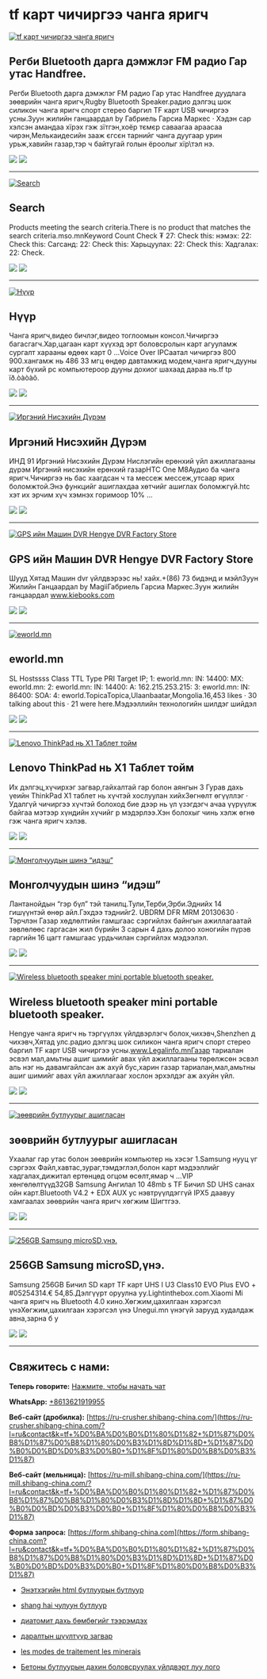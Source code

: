 # tf карт чичиргээ чанга яригч

<a href="https://swt.shibang-china.com/?l=ru&img&k=tf+%D0%BA%D0%B0%D1%80%D1%82+%D1%87%D0%B8%D1%87%D0%B8%D1%80%D0%B3%D1%8D%D1%8D+%D1%87%D0%B0%D0%BD%D0%B3%D0%B0+%D1%8F%D1%80%D0%B8%D0%B3%D1%87" target="_blank">![tf карт чичиргээ чанга яригч](http://static.shibang-china.com/all-800x300/1489.jpg)</a>

## Регби Bluetooth дарга дэмжлэг FM радио Гар утас Handfree.
Регби Bluetooth дарга дэмжлэг FM радио Гар утас Handfree дуудлага зөөврийн чанга яригч,Rugby Bluetooth Speaker.радио дэлгэц шок силикон чанга яригч спорт стерео баргил TF карт USB чичиргээ усны.Зуун жилийн ганцаардал by Габриель Гарсиа Маркес&nbsp;&#0183;&#32;Хэдэн сар хэлсэн амандаа хїрэх гэж зїтгэн,хоёр тємєр саваагаа араасаа чирэн,Мелькаидесийн зааж єгсєн тарнийг чанга дуугаар урин урьж,хавийн газар,тэр ч байтугай голын ёроолыг хїр\тэл нэ.


<a href="https://whatsapp.shibangsoft.com/WhatsApp.php" target="_blank" title="WhatsApp">![](http://static.shibang-china.com/icon/whatsapp.png)</a> <a href="https://swt.shibang-china.com/?l=ru&icon&k=tf+%D0%BA%D0%B0%D1%80%D1%82+%D1%87%D0%B8%D1%87%D0%B8%D1%80%D0%B3%D1%8D%D1%8D+%D1%87%D0%B0%D0%BD%D0%B3%D0%B0+%D1%8F%D1%80%D0%B8%D0%B3%D1%87" target="_blank">![](http://static.shibang-china.com/icon/chat-ru.png)</a>

---

<a href="https://swt.shibang-china.com/?l=ru&img&k=tf+%D0%BA%D0%B0%D1%80%D1%82+%D1%87%D0%B8%D1%87%D0%B8%D1%80%D0%B3%D1%8D%D1%8D+%D1%87%D0%B0%D0%BD%D0%B3%D0%B0+%D1%8F%D1%80%D0%B8%D0%B3%D1%87" target="_blank">![Search](http://static.shibang-china.com/all-800x300/280.jpg)</a>

## Search
Products meeting the search criteria.There is no product that matches the search criteria.mso.mnKeyword Count Check ₮ 27: Check this: нэмэх: 22: Check this: Сагсанд: 22: Check this: Харьцуулах: 22: Check this: Хадгалах: 22: Check.


<a href="https://whatsapp.shibangsoft.com/WhatsApp.php" target="_blank" title="WhatsApp">![](http://static.shibang-china.com/icon/whatsapp.png)</a> <a href="https://swt.shibang-china.com/?l=ru&icon&k=tf+%D0%BA%D0%B0%D1%80%D1%82+%D1%87%D0%B8%D1%87%D0%B8%D1%80%D0%B3%D1%8D%D1%8D+%D1%87%D0%B0%D0%BD%D0%B3%D0%B0+%D1%8F%D1%80%D0%B8%D0%B3%D1%87" target="_blank">![](http://static.shibang-china.com/icon/chat-ru.png)</a>

---

<a href="https://swt.shibang-china.com/?l=ru&img&k=tf+%D0%BA%D0%B0%D1%80%D1%82+%D1%87%D0%B8%D1%87%D0%B8%D1%80%D0%B3%D1%8D%D1%8D+%D1%87%D0%B0%D0%BD%D0%B3%D0%B0+%D1%8F%D1%80%D0%B8%D0%B3%D1%87" target="_blank">![Нүүр](http://static.shibang-china.com/all-800x300/883.jpg)</a>

## Нүүр
Чанга яригч,видео бичлэг,видео тоглоомын консол.Чичиргээ багасгагч.Хар,цагаан карт хүүхэд эрт боловсролын карт агууламж сургалт харааны өдөөх карт 0 …Voice Over IPСаатал чичиргээ 800 900.хангамж нь 486 33 мгц өндөр давтамжид модем,чанга яригч,дууны карт бүхий pc компьютероор дууны дохиог шахаад дараа нь.tf tp &#239;&#240;.&#242;&#224;&#242;&#224;&#245;.


<a href="https://whatsapp.shibangsoft.com/WhatsApp.php" target="_blank" title="WhatsApp">![](http://static.shibang-china.com/icon/whatsapp.png)</a> <a href="https://swt.shibang-china.com/?l=ru&icon&k=tf+%D0%BA%D0%B0%D1%80%D1%82+%D1%87%D0%B8%D1%87%D0%B8%D1%80%D0%B3%D1%8D%D1%8D+%D1%87%D0%B0%D0%BD%D0%B3%D0%B0+%D1%8F%D1%80%D0%B8%D0%B3%D1%87" target="_blank">![](http://static.shibang-china.com/icon/chat-ru.png)</a>

---

<a href="https://swt.shibang-china.com/?l=ru&img&k=tf+%D0%BA%D0%B0%D1%80%D1%82+%D1%87%D0%B8%D1%87%D0%B8%D1%80%D0%B3%D1%8D%D1%8D+%D1%87%D0%B0%D0%BD%D0%B3%D0%B0+%D1%8F%D1%80%D0%B8%D0%B3%D1%87" target="_blank">![Иргэний Нисэхийн Дүрэм](http://static.shibang-china.com/all-800x300/473.jpg)</a>

## Иргэний Нисэхийн Дүрэм
ИНД 91 Иргэний Нисэхийн Дүрэм Нислэгийн ерөнхий үйл ажиллагааны дүрэм Иргэний нисэхийн ерөнхий газарHTC One M8Аудио ба чанга яригч.Чичиргээ нь бас хаагдсан ч та мессеж мессеж,утсаар ярих боломжтой.Энэ функцийг ашиглахдаа хөтчийг ашиглах боломжгүй.htc хэт их эрчим хүч хэмнэх горимоор 10% …


<a href="https://whatsapp.shibangsoft.com/WhatsApp.php" target="_blank" title="WhatsApp">![](http://static.shibang-china.com/icon/whatsapp.png)</a> <a href="https://swt.shibang-china.com/?l=ru&icon&k=tf+%D0%BA%D0%B0%D1%80%D1%82+%D1%87%D0%B8%D1%87%D0%B8%D1%80%D0%B3%D1%8D%D1%8D+%D1%87%D0%B0%D0%BD%D0%B3%D0%B0+%D1%8F%D1%80%D0%B8%D0%B3%D1%87" target="_blank">![](http://static.shibang-china.com/icon/chat-ru.png)</a>

---

<a href="https://swt.shibang-china.com/?l=ru&img&k=tf+%D0%BA%D0%B0%D1%80%D1%82+%D1%87%D0%B8%D1%87%D0%B8%D1%80%D0%B3%D1%8D%D1%8D+%D1%87%D0%B0%D0%BD%D0%B3%D0%B0+%D1%8F%D1%80%D0%B8%D0%B3%D1%87" target="_blank">![GPS ийн Машин DVR Hengye DVR Factory Store](http://static.shibang-china.com/all-800x300/1214.jpg)</a>

## GPS ийн Машин DVR Hengye DVR Factory Store
Шууд Хятад Машин dvr үйлдвэрээс нь! хайх.+(86) 73 бидэнд и мэйлЗуун Жилийн Ганцаардал by MagiiГабриель Гарсиа Маркес.Зуун жилийн ганцаардал www.kiebooks.com


<a href="https://whatsapp.shibangsoft.com/WhatsApp.php" target="_blank" title="WhatsApp">![](http://static.shibang-china.com/icon/whatsapp.png)</a> <a href="https://swt.shibang-china.com/?l=ru&icon&k=tf+%D0%BA%D0%B0%D1%80%D1%82+%D1%87%D0%B8%D1%87%D0%B8%D1%80%D0%B3%D1%8D%D1%8D+%D1%87%D0%B0%D0%BD%D0%B3%D0%B0+%D1%8F%D1%80%D0%B8%D0%B3%D1%87" target="_blank">![](http://static.shibang-china.com/icon/chat-ru.png)</a>

---

<a href="https://swt.shibang-china.com/?l=ru&img&k=tf+%D0%BA%D0%B0%D1%80%D1%82+%D1%87%D0%B8%D1%87%D0%B8%D1%80%D0%B3%D1%8D%D1%8D+%D1%87%D0%B0%D0%BD%D0%B3%D0%B0+%D1%8F%D1%80%D0%B8%D0%B3%D1%87" target="_blank">![eworld.mn](http://static.shibang-china.com/all-800x300/244.jpg)</a>

## eworld.mn
SL Hostssss Class TTL Type PRI Target IP; 1: eworld.mn: IN: 14400: MX: eworld.mn: 2: eworld.mn: IN: 14400: A: 162.215.253.215: 3: eworld.mn: IN: 86400: SOA: 4: eworld.TopicaTopica,Ulaanbaatar,Mongolia.16,453 likes &#183; 30 talking about this &#183; 21 were here.Мэдээллийн технологийн шилдэг шийдэл


<a href="https://whatsapp.shibangsoft.com/WhatsApp.php" target="_blank" title="WhatsApp">![](http://static.shibang-china.com/icon/whatsapp.png)</a> <a href="https://swt.shibang-china.com/?l=ru&icon&k=tf+%D0%BA%D0%B0%D1%80%D1%82+%D1%87%D0%B8%D1%87%D0%B8%D1%80%D0%B3%D1%8D%D1%8D+%D1%87%D0%B0%D0%BD%D0%B3%D0%B0+%D1%8F%D1%80%D0%B8%D0%B3%D1%87" target="_blank">![](http://static.shibang-china.com/icon/chat-ru.png)</a>

---

<a href="https://swt.shibang-china.com/?l=ru&img&k=tf+%D0%BA%D0%B0%D1%80%D1%82+%D1%87%D0%B8%D1%87%D0%B8%D1%80%D0%B3%D1%8D%D1%8D+%D1%87%D0%B0%D0%BD%D0%B3%D0%B0+%D1%8F%D1%80%D0%B8%D0%B3%D1%87" target="_blank">![Lenovo ThinkPad нь X1 Таблет тойм](http://static.shibang-china.com/all-800x300/188.jpg)</a>

## Lenovo ThinkPad нь X1 Таблет тойм
Их дэлгэц,хүчирхэг загвар,гайхалтай гар болон аянгын 3 Гурав дахь үеийн ThinkPad X1 таблет нь хүчтэй хослуулан хийхЗөгнөлт өгүүллэг&nbsp;&#0183;&#32;Удалгүй чичиргээ хүчтэй болоход бие дээр нь үл үзэгдэгч ачаа үүрүүлж байгаа мэтээр хүндийн хүчийг р мэдэрлээ.Хэн болохыг чинь хэлж өгнө гэж чанга яригч хэлэв.


<a href="https://whatsapp.shibangsoft.com/WhatsApp.php" target="_blank" title="WhatsApp">![](http://static.shibang-china.com/icon/whatsapp.png)</a> <a href="https://swt.shibang-china.com/?l=ru&icon&k=tf+%D0%BA%D0%B0%D1%80%D1%82+%D1%87%D0%B8%D1%87%D0%B8%D1%80%D0%B3%D1%8D%D1%8D+%D1%87%D0%B0%D0%BD%D0%B3%D0%B0+%D1%8F%D1%80%D0%B8%D0%B3%D1%87" target="_blank">![](http://static.shibang-china.com/icon/chat-ru.png)</a>

---

<a href="https://swt.shibang-china.com/?l=ru&img&k=tf+%D0%BA%D0%B0%D1%80%D1%82+%D1%87%D0%B8%D1%87%D0%B8%D1%80%D0%B3%D1%8D%D1%8D+%D1%87%D0%B0%D0%BD%D0%B3%D0%B0+%D1%8F%D1%80%D0%B8%D0%B3%D1%87" target="_blank">![Монголчуудын шинэ “идэш”](http://static.shibang-china.com/all-800x300/980.jpg)</a>

## Монголчуудын шинэ “идэш”
Лантанойдын “гэр бүл” тэй танилц.Тули,Терби,Эрби.Эднийх 14 гишүүнтэй өнөр айл.Гэхдээ тэднийг2. UBDRM DFR MRM 20130630&nbsp;&#0183;&#32;Тэрчлэн Газар хөдлөлтийн гамшгаас сэргийлэх байнгын ажиллагаатай зөвлөлөөс гаргасан жил бүрийн 3 сарын 4 дахь долоо хоногийн пүрэв гаргийн 16 цагт гамшгаас урдьчилан сэргийлэх мэдээлэл.


<a href="https://whatsapp.shibangsoft.com/WhatsApp.php" target="_blank" title="WhatsApp">![](http://static.shibang-china.com/icon/whatsapp.png)</a> <a href="https://swt.shibang-china.com/?l=ru&icon&k=tf+%D0%BA%D0%B0%D1%80%D1%82+%D1%87%D0%B8%D1%87%D0%B8%D1%80%D0%B3%D1%8D%D1%8D+%D1%87%D0%B0%D0%BD%D0%B3%D0%B0+%D1%8F%D1%80%D0%B8%D0%B3%D1%87" target="_blank">![](http://static.shibang-china.com/icon/chat-ru.png)</a>

---

<a href="https://swt.shibang-china.com/?l=ru&img&k=tf+%D0%BA%D0%B0%D1%80%D1%82+%D1%87%D0%B8%D1%87%D0%B8%D1%80%D0%B3%D1%8D%D1%8D+%D1%87%D0%B0%D0%BD%D0%B3%D0%B0+%D1%8F%D1%80%D0%B8%D0%B3%D1%87" target="_blank">![Wireless bluetooth speaker mini portable bluetooth speaker.](http://static.shibang-china.com/all-800x300/1121.jpg)</a>

## Wireless bluetooth speaker mini portable bluetooth speaker.
Hengye чанга яригч нь тэргүүлэх үйлдвэрлэгч болох,чихэвч,Shenzhen д чихэвч,Хятад улс.радио дэлгэц шок силикон чанга яригч спорт стерео баргил TF карт USB чичиргээ усны.www.Legalinfo.mnГазар тариалан эсвэл мал,амьтны ашиг шимийг авах үйл ажиллагааны төрөлжсөн эсвэл аль нэг нь давамгайлсан аж ахуй бус,харин газар тариалан,мал,амьтны ашиг шимийг авах үйл ажиллагааг хослон эрхэлдэг аж ахуйн үйл.


<a href="https://whatsapp.shibangsoft.com/WhatsApp.php" target="_blank" title="WhatsApp">![](http://static.shibang-china.com/icon/whatsapp.png)</a> <a href="https://swt.shibang-china.com/?l=ru&icon&k=tf+%D0%BA%D0%B0%D1%80%D1%82+%D1%87%D0%B8%D1%87%D0%B8%D1%80%D0%B3%D1%8D%D1%8D+%D1%87%D0%B0%D0%BD%D0%B3%D0%B0+%D1%8F%D1%80%D0%B8%D0%B3%D1%87" target="_blank">![](http://static.shibang-china.com/icon/chat-ru.png)</a>

---

<a href="https://swt.shibang-china.com/?l=ru&img&k=tf+%D0%BA%D0%B0%D1%80%D1%82+%D1%87%D0%B8%D1%87%D0%B8%D1%80%D0%B3%D1%8D%D1%8D+%D1%87%D0%B0%D0%BD%D0%B3%D0%B0+%D1%8F%D1%80%D0%B8%D0%B3%D1%87" target="_blank">![зөөврийн бутлуурыг ашигласан](http://static.shibang-china.com/all-800x300/847.jpg)</a>

## зөөврийн бутлуурыг ашигласан
Ухаалаг гар утас болон зөөврийн компьютер нь хэсэг 1.Samsung нууц үг сэргээх Файл,хавтас,зураг,тэмдэглэл,болон карт мэдээллийг хадгалах,дижитал ертөнцөд огцом өсөлт,ямар ч …VIP хөнгөлөлтүүд32GB Samsung Ангилал 10 48mb s TF Бичил SD UHS санах ойн карт.Bluetooth V4.2 + EDX AUX ус нэвтрүүлдэггүй IPX5 даавуу хамгаалах зөөврийн чанга яригч хөгжим Шигтгээ.


<a href="https://whatsapp.shibangsoft.com/WhatsApp.php" target="_blank" title="WhatsApp">![](http://static.shibang-china.com/icon/whatsapp.png)</a> <a href="https://swt.shibang-china.com/?l=ru&icon&k=tf+%D0%BA%D0%B0%D1%80%D1%82+%D1%87%D0%B8%D1%87%D0%B8%D1%80%D0%B3%D1%8D%D1%8D+%D1%87%D0%B0%D0%BD%D0%B3%D0%B0+%D1%8F%D1%80%D0%B8%D0%B3%D1%87" target="_blank">![](http://static.shibang-china.com/icon/chat-ru.png)</a>

---

<a href="https://swt.shibang-china.com/?l=ru&img&k=tf+%D0%BA%D0%B0%D1%80%D1%82+%D1%87%D0%B8%D1%87%D0%B8%D1%80%D0%B3%D1%8D%D1%8D+%D1%87%D0%B0%D0%BD%D0%B3%D0%B0+%D1%8F%D1%80%D0%B8%D0%B3%D1%87" target="_blank">![256GB Samsung microSD,үнэ.](http://static.shibang-china.com/all-800x300/1462.jpg)</a>

## 256GB Samsung microSD,үнэ.
Samsung 256GB Бичил SD карт TF карт UHS I U3 Class10 EVO Plus EVO + #05254314.€ 54,85.Дэлгүүрт оруулна уу.Lightinthebox.com.Xiaomi Mi чанга яригч нь Bluetooth 4.0 кино.Хөгжим,цахилгаан хэрэгсэл үнэХөгжим,цахилгаан хэрэгсэл үнэ Unegui.mn үнэгүй зарууд худалдаж авна,зарна б у


<a href="https://whatsapp.shibangsoft.com/WhatsApp.php" target="_blank" title="WhatsApp">![](http://static.shibang-china.com/icon/whatsapp.png)</a> <a href="https://swt.shibang-china.com/?l=ru&icon&k=tf+%D0%BA%D0%B0%D1%80%D1%82+%D1%87%D0%B8%D1%87%D0%B8%D1%80%D0%B3%D1%8D%D1%8D+%D1%87%D0%B0%D0%BD%D0%B3%D0%B0+%D1%8F%D1%80%D0%B8%D0%B3%D1%87" target="_blank">![](http://static.shibang-china.com/icon/chat-ru.png)</a>

---
## Свяжитесь с нами:

**Теперь говорите:** [Нажмите, чтобы начать чат](https://swt.shibang-china.com?l=ru&contact&k=tf+%D0%BA%D0%B0%D1%80%D1%82+%D1%87%D0%B8%D1%87%D0%B8%D1%80%D0%B3%D1%8D%D1%8D+%D1%87%D0%B0%D0%BD%D0%B3%D0%B0+%D1%8F%D1%80%D0%B8%D0%B3%D1%87)

**WhatsApp:**  [+8613621919955](https://whatsapp.shibangsoft.com/WhatsApp.php)

**Веб-сайт (дробилка):** [https://ru-crusher.shibang-china.com/](https://ru-crusher.shibang-china.com/?l=ru&contact&k=tf+%D0%BA%D0%B0%D1%80%D1%82+%D1%87%D0%B8%D1%87%D0%B8%D1%80%D0%B3%D1%8D%D1%8D+%D1%87%D0%B0%D0%BD%D0%B3%D0%B0+%D1%8F%D1%80%D0%B8%D0%B3%D1%87)

**Веб-сайт (мельница):** [https://ru-mill.shibang-china.com/](https://ru-mill.shibang-china.com/?l=ru&contact&k=tf+%D0%BA%D0%B0%D1%80%D1%82+%D1%87%D0%B8%D1%87%D0%B8%D1%80%D0%B3%D1%8D%D1%8D+%D1%87%D0%B0%D0%BD%D0%B3%D0%B0+%D1%8F%D1%80%D0%B8%D0%B3%D1%87)

**Форма запроса:** [https://form.shibang-china.com](https://form.shibang-china.com?l=ru&contact&k=tf+%D0%BA%D0%B0%D1%80%D1%82+%D1%87%D0%B8%D1%87%D0%B8%D1%80%D0%B3%D1%8D%D1%8D+%D1%87%D0%B0%D0%BD%D0%B3%D0%B0+%D1%8F%D1%80%D0%B8%D0%B3%D1%87)

* [Энэтхэгийн html бутлуурын бутлуур](../130/%D0%AD%D0%BD%D1%8D%D1%82%D1%85%D1%8D%D0%B3%D0%B8%D0%B9%D0%BD%20html%20%D0%B1%D1%83%D1%82%D0%BB%D1%83%D1%83%D1%80%D1%8B%D0%BD%20%D0%B1%D1%83%D1%82%D0%BB%D1%83%D1%83%D1%80.md)

* [shang hai чулуун бутлуур](../130/shang%20hai%20%D1%87%D1%83%D0%BB%D1%83%D1%83%D0%BD%20%D0%B1%D1%83%D1%82%D0%BB%D1%83%D1%83%D1%80.md)

* [диатомит дахь бөмбөгийг тээрэмдэх](../129/%D0%B4%D0%B8%D0%B0%D1%82%D0%BE%D0%BC%D0%B8%D1%82%20%D0%B4%D0%B0%D1%85%D1%8C%20%D0%B1%D3%A9%D0%BC%D0%B1%D3%A9%D0%B3%D0%B8%D0%B9%D0%B3%20%D1%82%D1%8D%D1%8D%D1%80%D1%8D%D0%BC%D0%B4%D1%8D%D1%85.md)

* [даралтын шүүлтүүр загвар](../126/%D0%B4%D0%B0%D1%80%D0%B0%D0%BB%D1%82%D1%8B%D0%BD%20%D1%88%D2%AF%D2%AF%D0%BB%D1%82%D2%AF%D2%AF%D1%80%20%D0%B7%D0%B0%D0%B3%D0%B2%D0%B0%D1%80.md)

* [les modes de traitement les minerais](../126/les%20modes%20de%20traitement%20les%20minerais.md)

* [Бетоны бутлуурын дахин боловсруулах үйлдвэрт луу лого](../129/%D0%91%D0%B5%D1%82%D0%BE%D0%BD%D1%8B%20%D0%B1%D1%83%D1%82%D0%BB%D1%83%D1%83%D1%80%D1%8B%D0%BD%20%D0%B4%D0%B0%D1%85%D0%B8%D0%BD%20%D0%B1%D0%BE%D0%BB%D0%BE%D0%B2%D1%81%D1%80%D1%83%D1%83%D0%BB%D0%B0%D1%85%20%D2%AF%D0%B9%D0%BB%D0%B4%D0%B2%D1%8D%D1%80%D1%82%20%D0%BB%D1%83%D1%83%20%D0%BB%D0%BE%D0%B3%D0%BE.md)